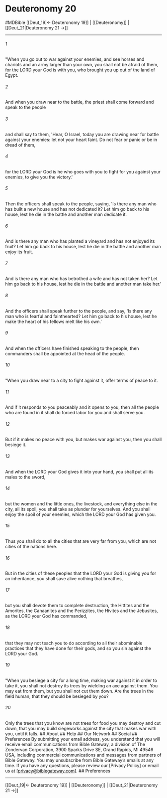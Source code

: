 # Deuteronomy 20
#MDBible
[[Deut_19|← Deuteronomy 19]] | [[Deuteronomy]] | [[Deut_21|Deuteronomy 21 →]]

***


###### 1 
"When you go out to war against your enemies, and see horses and chariots and an army larger than your own, you shall not be afraid of them, for the LORD your God is with you, who brought you up out of the land of Egypt. 

###### 2 
And when you draw near to the battle, the priest shall come forward and speak to the people 

###### 3 
and shall say to them, 'Hear, O Israel, today you are drawing near for battle against your enemies: let not your heart faint. Do not fear or panic or be in dread of them, 

###### 4 
for the LORD your God is he who goes with you to fight for you against your enemies, to give you the victory.' 

###### 5 
Then the officers shall speak to the people, saying, 'Is there any man who has built a new house and has not dedicated it? Let him go back to his house, lest he die in the battle and another man dedicate it. 

###### 6 
And is there any man who has planted a vineyard and has not enjoyed its fruit? Let him go back to his house, lest he die in the battle and another man enjoy its fruit. 

###### 7 
And is there any man who has betrothed a wife and has not taken her? Let him go back to his house, lest he die in the battle and another man take her.' 

###### 8 
And the officers shall speak further to the people, and say, 'Is there any man who is fearful and fainthearted? Let him go back to his house, lest he make the heart of his fellows melt like his own.' 

###### 9 
And when the officers have finished speaking to the people, then commanders shall be appointed at the head of the people. 

###### 10 
"When you draw near to a city to fight against it, offer terms of peace to it. 

###### 11 
And if it responds to you peaceably and it opens to you, then all the people who are found in it shall do forced labor for you and shall serve you. 

###### 12 
But if it makes no peace with you, but makes war against you, then you shall besiege it. 

###### 13 
And when the LORD your God gives it into your hand, you shall put all its males to the sword, 

###### 14 
but the women and the little ones, the livestock, and everything else in the city, all its spoil, you shall take as plunder for yourselves. And you shall enjoy the spoil of your enemies, which the LORD your God has given you. 

###### 15 
Thus you shall do to all the cities that are very far from you, which are not cities of the nations here. 

###### 16 
But in the cities of these peoples that the LORD your God is giving you for an inheritance, you shall save alive nothing that breathes, 

###### 17 
but you shall devote them to complete destruction, the Hittites and the Amorites, the Canaanites and the Perizzites, the Hivites and the Jebusites, as the LORD your God has commanded, 

###### 18 
that they may not teach you to do according to all their abominable practices that they have done for their gods, and so you sin against the LORD your God. 

###### 19 
"When you besiege a city for a long time, making war against it in order to take it, you shall not destroy its trees by wielding an axe against them. You may eat from them, but you shall not cut them down. Are the trees in the field human, that they should be besieged by you? 

###### 20 
Only the trees that you know are not trees for food you may destroy and cut down, that you may build siegeworks against the city that makes war with you, until it falls. ## About ## Help ## Our Network ## Social ## Preferences By submitting your email address, you understand that you will receive email communications from Bible Gateway, a division of The Zondervan Corporation, 3900 Sparks Drive SE, Grand Rapids, MI 49546 USA, including commercial communications and messages from partners of Bible Gateway. You may unsubscribe from Bible Gateway&rsquo;s emails at any time. If you have any questions, please review our [Privacy Policy] or email us at [privacy@biblegateway.com]. ## Preferences

***

[[Deut_19|← Deuteronomy 19]] | [[Deuteronomy]] | [[Deut_21|Deuteronomy 21 →]]
